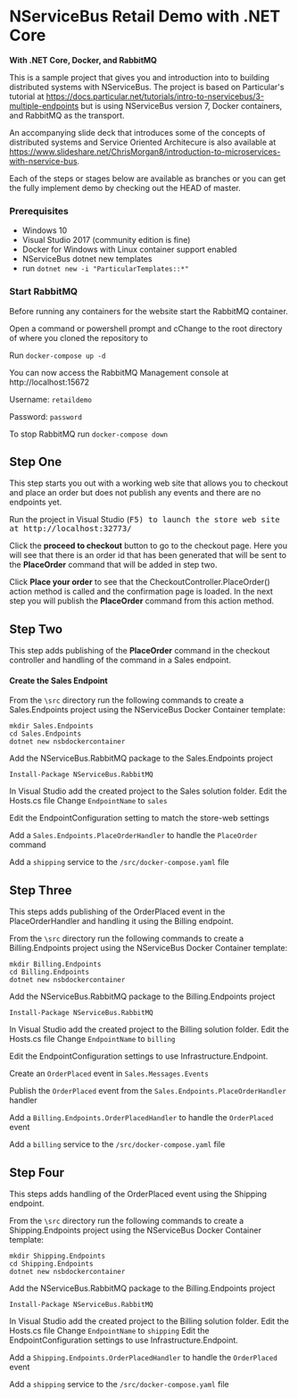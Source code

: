 # NServiceBus Retail Demo with .NET Core
**With .NET Core, Docker, and RabbitMQ**

This is a sample project that gives you and introduction into to building distributed systems with NServiceBus.  The project is based on Particular's tutorial at https://docs.particular.net/tutorials/intro-to-nservicebus/3-multiple-endpoints but is using NServiceBus version 7, Docker containers, and RabbitMQ as the transport.

An accompanying slide deck that introduces some of the concepts of distributed systems and Service Oriented Architecure is also available at https://www.slideshare.net/ChrisMorgan8/introduction-to-microservices-with-nservice-bus.

Each of the steps or stages below are available as branches or you can get the fully implement demo by checking out the HEAD of master.

### Prerequisites ###
- Windows 10
- Visual Studio 2017 (community edition is fine)
- Docker for Windows with Linux container support enabled
- NServiceBus dotnet new templates
 - run `dotnet new -i "ParticularTemplates::*"` 

### Start RabbitMQ ###
Before running any containers for the website start the RabbitMQ container.

Open a command or powershell prompt and cChange to the root directory of where you cloned the repository to

Run `docker-compose up -d`

You can now access the RabbitMQ Management console at http://localhost:15672

Username: `retaildemo`

Password: `password`

To stop RabbitMQ run `docker-compose down`


## Step One ##
This step starts you out with a working web site that allows you to checkout and place an order but does not publish any events and there are no endpoints yet.

Run the project in Visual Studio (<kbd>F5<kbd>) to launch the store web site at http://localhost:32773/

Click the **proceed to checkout** button to go to the checkout page.  Here you will see that there is an order id that has been generated that will be sent to the **PlaceOrder** command that will be added in step two.

Click **Place your order** to see that the CheckoutController.PlaceOrder() action method is called and the confirmation page is loaded.  In the next step you will publish the **PlaceOrder** command from this action method.


## Step Two ##
This step adds publishing of the **PlaceOrder** command in the checkout controller and handling of the command in a Sales endpoint.

#### Create the Sales Endpoint ####

From the `\src` directory run the following commands to create a Sales.Endpoints project using the NServiceBus Docker Container template: 

    mkdir Sales.Endpoints    
    cd Sales.Endpoints
	dotnet new nsbdockercontainer

Add the NServiceBus.RabbitMQ package to the Sales.Endpoints project

`Install-Package NServiceBus.RabbitMQ`

In Visual Studio add the created project to the Sales solution folder.
Edit the Hosts.cs file
Change `EndpointName` to `sales`

Edit the EndpointConfiguration setting to match the store-web settings

Add a `Sales.Endpoints.PlaceOrderHandler` to handle the `PlaceOrder` command

Add a `shipping` service to the `/src/docker-compose.yaml` file


 
## Step Three ##
This steps adds publishing of the OrderPlaced event in the PlaceOrderHandler and handling it using the Billing endpoint.

From the `\src` directory run the following commands to create a Billing.Endpoints project using the NServiceBus Docker Container template: 

    mkdir Billing.Endpoints    
    cd Billing.Endpoints
	dotnet new nsbdockercontainer

Add the NServiceBus.RabbitMQ package to the Billing.Endpoints project

`Install-Package NServiceBus.RabbitMQ`

In Visual Studio add the created project to the Billing solution folder.
Edit the Hosts.cs file
Change `EndpointName` to `billing`

Edit the EndpointConfiguration settings to use Infrastructure.Endpoint.

Create an `OrderPlaced` event in `Sales.Messages.Events`

Publish the `OrderPlaced` event from the `Sales.Endpoints.PlaceOrderHandler` handler

Add a `Billing.Endpoints.OrderPlacedHandler` to handle the `OrderPlaced` event

Add a `billing` service to the `/src/docker-compose.yaml` file


## Step Four ##
This steps adds handling of the OrderPlaced event using the Shipping endpoint.

From the `\src` directory run the following commands to create a Shipping.Endpoints project using the NServiceBus Docker Container template: 

    mkdir Shipping.Endpoints    
    cd Shipping.Endpoints
	dotnet new nsbdockercontainer

Add the NServiceBus.RabbitMQ package to the Billing.Endpoints project

`Install-Package NServiceBus.RabbitMQ`

In Visual Studio add the created project to the Billing solution folder.
Edit the Hosts.cs file
Change `EndpointName` to `shipping`
Edit the EndpointConfiguration settings to use Infrastructure.Endpoint.

Add a `Shipping.Endpoints.OrderPlacedHandler` to handle the `OrderPlaced` event

Add a `shipping` service to the `/src/docker-compose.yaml` file
